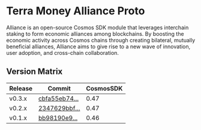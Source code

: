 # Terra Money Alliance Proto

Alliance is an open-source Cosmos SDK module that leverages interchain staking to form economic alliances among blockchains. By boosting the economic activity across Cosmos chains through creating bilateral, mutually beneficial alliances, Alliance aims to give rise to a new wave of innovation, user adoption, and cross-chain collaboration.


## Version Matrix

| Release | Commit                                                                                        | CosmosSDK |
|---------|-----------------------------------------------------------------------------------------------|-----------|
| v0.3.x  | [cbfa55eb74...](https://buf.build/terra-money/alliance/docs/cbfa55eb74e44245963386dc8405d84b) | 0.47      |
| v0.2.x  | [2347629bbf...](https://buf.build/terra-money/alliance/docs/2347629bbf524993b0b9b242b8e1a8ce) | 0.47      |
| v0.1.x  | [bb98190e9...](https://buf.build/terra-money/alliance/docs/bb98190e913b4a77b0eb0c74998934e0)  | 0.46      |